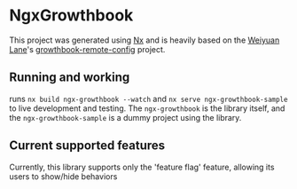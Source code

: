 # NgxGrowthbook

This project was generated using [Nx](https://nx.dev) and is heavily based on the [Weiyuan Lane](https://weiyuan-lane.github.io/)'s [growthbook-remote-config](https://github.com/Weiyuan-Lane/growthbook-remote-config) project.

## Running and working

runs `nx build ngx-growthbook --watch` and `nx serve ngx-growthbook-sample` to live development and testing. The `ngx-growthbook` is the library itself, and the `ngx-growthbook-sample` is a dummy project using the library.

## Current supported features

Currently, this library supports only the 'feature flag' feature, allowing its users to show/hide behaviors
